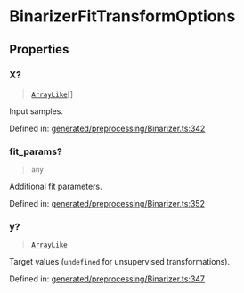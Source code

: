 # BinarizerFitTransformOptions

## Properties

### X?

> [`ArrayLike`](../types/ArrayLike.md)[]

Input samples.

Defined in:  [generated/preprocessing/Binarizer.ts:342](https://github.com/transitive-bullshit/scikit-learn-ts/blob/b59c1ff/packages/sklearn/src/generated/preprocessing/Binarizer.ts#L342)

### fit\_params?

> `any`

Additional fit parameters.

Defined in:  [generated/preprocessing/Binarizer.ts:352](https://github.com/transitive-bullshit/scikit-learn-ts/blob/b59c1ff/packages/sklearn/src/generated/preprocessing/Binarizer.ts#L352)

### y?

> [`ArrayLike`](../types/ArrayLike.md)

Target values (`undefined` for unsupervised transformations).

Defined in:  [generated/preprocessing/Binarizer.ts:347](https://github.com/transitive-bullshit/scikit-learn-ts/blob/b59c1ff/packages/sklearn/src/generated/preprocessing/Binarizer.ts#L347)
